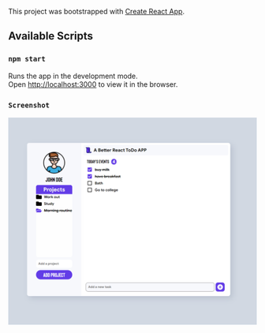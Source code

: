 This project was bootstrapped with [Create React App](https://github.com/facebook/create-react-app).

## Available Scripts

### `npm start`

Runs the app in the development mode.<br />
Open [http://localhost:3000](http://localhost:3000) to view it in the browser.

### `Screenshot`

![reactapp](https://github.com/4nmolChaudhary/A-Better-React-ToDo-APP/blob/master/images/reactapp.png)

